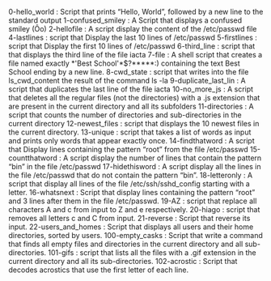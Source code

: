 0-hello_world : Script that prints “Hello, World”, followed by a new line to the standard output
1-confused_smiley : A Script that displays a confused smiley (Ôo)
2-hellofile : A script display the content of the /etc/passwd file
4-lastlines : script that Display the last 10 lines of /etc/passwd
5-firstlines : script that Display the first 10 lines of /etc/passwd
6-third_line : script that that displays the third line of the file iacta
7-file : A  shell script that creates a file named exactly \*\'Best School\'\*$\?\*\*\*\*\*:) containing the text Best School ending by a new line.
8-cwd_state : script that writes into the file ls_cwd_content the result of the command ls -la
9-duplicate_last_lin : A script that duplicates the last line of the file iacta
10-no_more_js : A script that deletes all the regular files (not the directories) with a .js extension that are present in the current directory and all its subfolders
11-directories : A script that counts the number of directories and sub-directories in the current directory
12-newest_files : script that displays the 10 newest files in the current directory.
13-unique : script  that takes a list of words as input and prints only words that appear exactly once.
14-findthatword : A script that Display lines containing the pattern “root” from the file /etc/passwd
15-countthatword : A script display the number of lines that contain the pattern “bin” in the file /etc/passwd
17-hidethisword : A script display all the lines in the file /etc/passwd that do not contain the pattern “bin”.
18-letteronly : A script that display all lines of the file /etc/ssh/sshd_config starting with a letter.
16-whatsnext : Script that display lines containing the pattern “root” and 3 lines after them in the file /etc/passwd.
19-AZ : script that replace all characters A and c from input to Z and e respectively.
20-hiago : script that removes all letters c and C from input.
21-reverse : Script that reverse its input.
22-users_and_homes : Script that displays all users and their home directories, sorted by users.
100-empty_casks : Script that write a command that finds all empty files and directories in the current directory and all sub-directories.
101-gifs : script that lists all the files with a .gif extension in the current directory and all its sub-directories.
102-acrostic : Script that decodes acrostics that use the first letter of each line.
